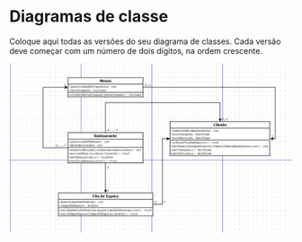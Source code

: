 # Diagramas de classe
Coloque aqui todas as versões do seu diagrama de classes. Cada versão deve começar com um número de dois dígitos, na ordem crescente.


<img src="/image_2024-03-24_210650288.png"></img>
